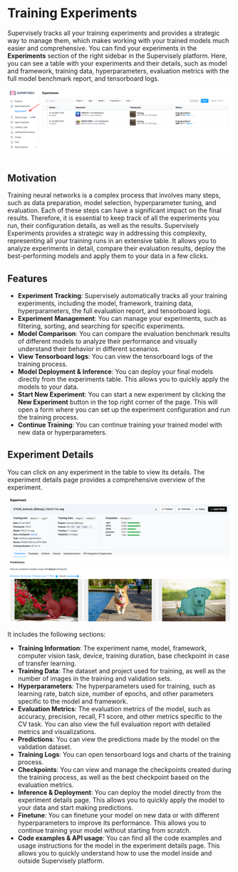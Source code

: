 # Training Experiments

Supervisely tracks all your training experiments and provides a strategic way to manage them, which makes working with your trained models much easier and comprehensive. You can find your experiments in the **Experiments** section of the right sidebar in the Supervisely platform. Here, you can see a table with your experiments and their details, such as model and framework, training data, hyperparameters, evaluation metrics with the full model benchmark report, and tensorboard logs.

<!-- *You can also filter and sort the experiments by various criteria. You can also compare the evaluation results of different models and visually understand their behavior in different scenarios. You can deploy your final models directly from the experiments table, which allows you to quickly apply the models to your data. Finally, you can start a new experiment by clicking the **New Experiment** button in the top right corner of the page. This will open a form where you can set up the experiment configuration, and run the training process.* -->

![Experiments](/.gitbook/assets/neural-networks/training/experiments.png)

## Motivation

Training neural networks is a complex process that involves many steps, such as data preparation, model selection, hyperparameter tuning, and evaluation. Each of these steps can have a significant impact on the final results. Therefore, it is essential to keep track of all the experiments you run, their configuration details, as well as the results. Supervisely Experiments provides a strategic way in addressing this complexity, representing all your training runs in an extensive table. It allows you to analyze experiments in detail, compare their evaluation results, deploy the best-performing models and apply them to your data in a few clicks.

## Features

- **Experiment Tracking**: Supervisely automatically tracks all your training experiments, including the model, framework, training data, hyperparameters, the full evaluation report, and tensorboard logs.
- **Experiment Management**: You can manage your experiments, such as filtering, sorting, and searching for specific experiments.
- **Model Comparison**: You can compare the evaluation benchmark results of different models to analyze their performance and visually understand their behavior in different scenarios.
- **View Tensorboard logs**: You can view the tensorboard logs of the training process.
- **Model Deployment & Inference**: You can deploy your final models directly from the experiments table. This allows you to quickly apply the models to your data.
- **Start New Experiment**: You can start a new experiment by clicking the **New Experiment** button in the top right corner of the page. This will open a form where you can set up the experiment configuration and run the training process.
- **Continue Training**: You can continue training your trained model with new data or hyperparameters.

## Experiment Details

You can click on any experiment in the table to view its details. The experiment details page provides a comprehensive overview of the experiment.

![Experiment Details](/.gitbook/assets/neural-networks/training/experiment-page.png)

It includes the following sections:

- **Training Information**: The experiment name, model, framework, computer vision task, device, training duration, base checkpoint in case of transfer learning.
- **Training Data**: The dataset and project used for training, as well as the number of images in the training and validation sets.
- **Hyperparameters**: The hyperparameters used for training, such as learning rate, batch size, number of epochs, and other parameters specific to the model and framework.
- **Evaluation Metrics**: The evaluation metrics of the model, such as accuracy, precision, recall, F1 score, and other metrics specific to the CV task. You can also view the full evaluation report with detailed metrics and visualizations.
- **Predictions**: You can view the predictions made by the model on the validation dataset.
- **Training Logs**: You can open tensorboard logs and charts of the training process.
- **Checkpoints**: You can view and manage the checkpoints created during the training process, as well as the best checkpoint based on the evaluation metrics.
- **Inference & Deployment**: You can deploy the model directly from the experiment details page. This allows you to quickly apply the model to your data and start making predictions.
- **Finetune**: You can finetune your model on new data or with different hyperparameters to improve its performance. This allows you to continue training your model without starting from scratch.
- **Code examples & API usage**: You can find all the code examples and usage instructions for the model in the experiment details page. This allows you to quickly understand how to use the model inside and outside Supervisely platform.